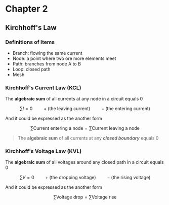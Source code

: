 # Chapter 2

## Kirchhoff's Law

### Definitions of Items

- Branch: flowing the same current
- Node: a point where two ore more elements meet
- Path: branches from node A to B
- Loop: closed path
- Mesh

### Kirchhoff's Current Law (KCL)

The **algebraic sum** of all currents at any node in a circuit equals 0

$$
\sum{I} = 0\qquad +(\text{the leaving current}) \qquad -(\text{the entering current})
$$

And it could be expressed as the another form

$$
\sum{\text{Current entering a node}} = \sum{\text{Current leaving a node}}
$$

> The **algebraic sum** of all currents at any ***closed boundary*** equals 0

### Kirchhoff's Voltage Law (KVL)

The **algebraic sum** of all voltages around any closed path in a circuit equals 0

$$
\sum{V} = 0\qquad +(\text{the dropping voltage}) \qquad -(\text{the rising voltage})
$$

And it could be expressed as the another form

$$
\sum{\text{Voltage drop}} = \sum{\text{Voltage rise}}
$$